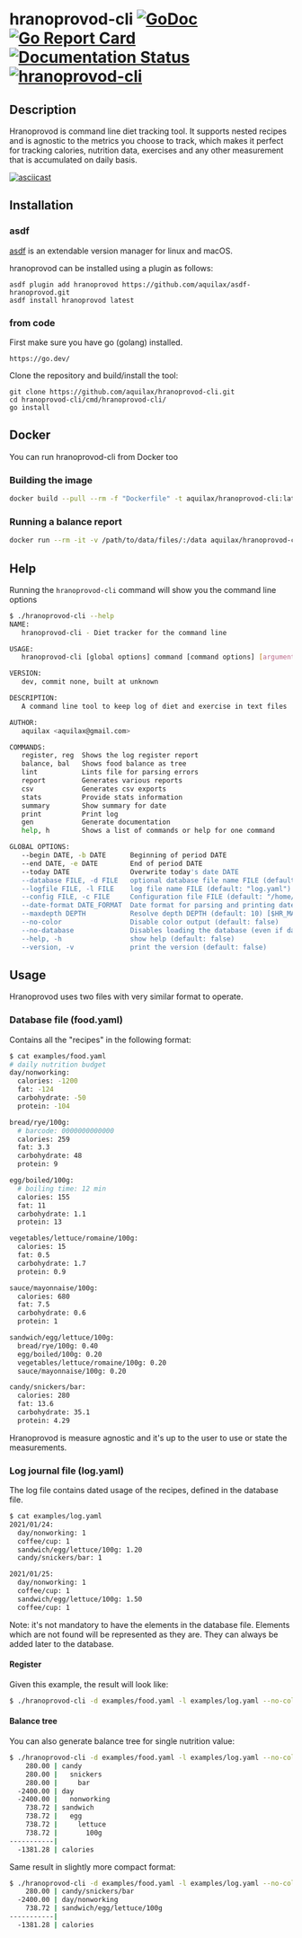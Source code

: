 # hranoprovod-cli [![GoDoc](https://godoc.org/github.com/aquilax/hranoprovod-cli?status.svg)](https://godoc.org/github.com/aquilax/hranoprovod-cli) [![Go Report Card](https://goreportcard.com/badge/github.com/aquilax/hranoprovod-cli)](https://goreportcard.com/report/github.com/aquilax/hranoprovod-cli) [![Documentation Status](https://readthedocs.org/projects/hranoprovod/badge/?version=latest)](https://hranoprovod.readthedocs.io/en/latest/?badge=latest) [![hranoprovod-cli](https://snapcraft.io/hranoprovod-cli/badge.svg)](https://snapcraft.io/hranoprovod-cli)

## Description

Hranoprovod is command line diet tracking tool. It supports nested recipes and is agnostic to the metrics you choose to track, which makes it perfect for tracking calories, nutrition data, exercises and any other measurement that is accumulated on daily basis.

[![asciicast](https://asciinema.org/a/257200.svg)](https://asciinema.org/a/257200)

## Installation

### asdf

[asdf](https://github.com/asdf-vm/asdf) is an extendable version manager for linux and macOS.

hranoprovod can be installed using a plugin as follows:

    asdf plugin add hranoprovod https://github.com/aquilax/asdf-hranoprovod.git
    asdf install hranoprovod latest

### from code

First make sure you have go (golang) installed.

    https://go.dev/

Clone the repository and build/install the tool:

    git clone https://github.com/aquilax/hranoprovod-cli.git
    cd hranoprovod-cli/cmd/hranoprovod-cli/
    go install


## Docker

You can run hranoprovod-cli from Docker too

### Building the image

```sh
docker build --pull --rm -f "Dockerfile" -t aquilax/hranoprovod-cli:latest .
```

### Running a balance report

```sh
docker run --rm -it -v /path/to/data/files/:/data aquilax/hranoprovod-cli:latest -d /data/food.yaml -l /data/log.yaml bal
```

## Help

Running the `hranoprovod-cli` command will show you the command line options

```sh
$ ./hranoprovod-cli --help
NAME:
   hranoprovod-cli - Diet tracker for the command line

USAGE:
   hranoprovod-cli [global options] command [command options] [arguments...]

VERSION:
   dev, commit none, built at unknown

DESCRIPTION:
   A command line tool to keep log of diet and exercise in text files

AUTHOR:
   aquilax <aquilax@gmail.com>

COMMANDS:
   register, reg  Shows the log register report
   balance, bal   Shows food balance as tree
   lint           Lints file for parsing errors
   report         Generates various reports
   csv            Generates csv exports
   stats          Provide stats information
   summary        Show summary for date
   print          Print log
   gen            Generate documentation
   help, h        Shows a list of commands or help for one command

GLOBAL OPTIONS:
   --begin DATE, -b DATE      Beginning of period DATE
   --end DATE, -e DATE        End of period DATE
   --today DATE               Overwrite today's date DATE
   --database FILE, -d FILE   optional database file name FILE (default: "food.yaml") [$HR_DATABASE]
   --logfile FILE, -l FILE    log file name FILE (default: "log.yaml") [$HR_LOGFILE]
   --config FILE, -c FILE     Configuration file FILE (default: "/home/aquilax/.hranoprovod/config") [$HR_CONFIG]
   --date-format DATE_FORMAT  Date format for parsing and printing dates DATE_FORMAT (default: "2006/01/02") [$HR_DATE_FORMAT]
   --maxdepth DEPTH           Resolve depth DEPTH (default: 10) [$HR_MAXDEPTH]
   --no-color                 Disable color output (default: false)
   --no-database              Disables loading the database (even if database filename is set) (default: false)
   --help, -h                 show help (default: false)
   --version, -v              print the version (default: false)

```

## Usage

Hranoprovod uses two files with very similar format to operate.

### Database file (food.yaml)

Contains all the "recipes" in the following format:

```sh
$ cat examples/food.yaml
# daily nutrition budget
day/nonworking:
  calories: -1200
  fat: -124
  carbohydrate: -50
  protein: -104

bread/rye/100g:
  # barcode: 0000000000000
  calories: 259
  fat: 3.3
  carbohydrate: 48
  protein: 9

egg/boiled/100g:
  # boiling time: 12 min
  calories: 155
  fat: 11
  carbohydrate: 1.1
  protein: 13

vegetables/lettuce/romaine/100g:
  calories: 15
  fat: 0.5
  carbohydrate: 1.7
  protein: 0.9

sauce/mayonnaise/100g:
  calories: 680
  fat: 7.5
  carbohydrate: 0.6
  protein: 1

sandwich/egg/lettuce/100g:
  bread/rye/100g: 0.40
  egg/boiled/100g: 0.20
  vegetables/lettuce/romaine/100g: 0.20
  sauce/mayonnaise/100g: 0.20

candy/snickers/bar:
  calories: 280
  fat: 13.6
  carbohydrate: 35.1
  protein: 4.29


```

Hranoprovod is measure agnostic and it's up to the user to use or state the measurements.

### Log journal file (log.yaml)

The log file contains dated usage of the recipes, defined in the database file.

```sh
$ cat examples/log.yaml
2021/01/24:
  day/nonworking: 1
  coffee/cup: 1
  sandwich/egg/lettuce/100g: 1.20
  candy/snickers/bar: 1

2021/01/25:
  day/nonworking: 1
  coffee/cup: 1
  sandwich/egg/lettuce/100g: 1.50
  coffee/cup: 1

```

Note: it's not mandatory to have the elements in the database file. Elements which are not found will be represented as they are. They can always be added later to the database.

#### Register

Given this example, the result will look like:

```sh
$ ./hranoprovod-cli -d examples/food.yaml -l examples/log.yaml --no-color reg

```

#### Balance tree

You can also generate balance tree for single nutrition value:

```sh
$ ./hranoprovod-cli -d examples/food.yaml -l examples/log.yaml --no-color bal -s calories
    280.00 | candy
    280.00 |   snickers
    280.00 |     bar
  -2400.00 | day
  -2400.00 |   nonworking
    738.72 | sandwich
    738.72 |   egg
    738.72 |     lettuce
    738.72 |       100g
-----------|
  -1381.28 | calories

```

Same result in slightly more compact format:

```sh
$ ./hranoprovod-cli -d examples/food.yaml -l examples/log.yaml --no-color bal -s calories -c
    280.00 | candy/snickers/bar
  -2400.00 | day/nonworking
    738.72 | sandwich/egg/lettuce/100g
-----------|
  -1381.28 | calories

```
